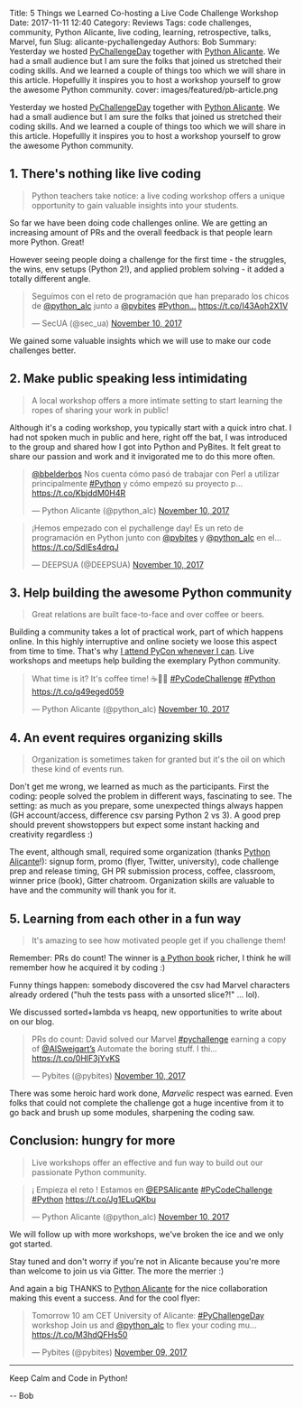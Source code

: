 Title: 5 Things we Learned Co-hosting a Live Code Challenge Workshop
Date: 2017-11-11 12:40
Category: Reviews
Tags: code challenges, community, Python Alicante, live coding, learning, retrospective, talks, Marvel, fun
Slug: alicante-pychallengeday
Authors: Bob
Summary: Yesterday we hosted [PyChallengeDay](https://pybit.es/codechallenge44.html) together with [Python Alicante](https://twitter.com/python_alc?lang=en). We had a small audience but I am sure the folks that joined us stretched their coding skills. And we learned a couple of things too which we will share in this article. Hopefullly it inspires you to host a workshop yourself to grow the awesome Python community.
cover: images/featured/pb-article.png

Yesterday we hosted [PyChallengeDay](https://pybit.es/codechallenge44.html) together with [Python Alicante](https://twitter.com/python_alc?lang=en). We had a small audience but I am sure the folks that joined us stretched their coding skills. And we learned a couple of things too which we will share in this article. Hopefullly it inspires you to host a workshop yourself to grow the awesome Python community.

## 1. There's nothing like live coding

> Python teachers take notice: a live coding workshop offers a unique opportunity to gain valuable insights into your students.

So far we have been doing code challenges online. We are getting an increasing amount of PRs and the overall feedback is that people learn more Python. Great!

However seeing people doing a challenge for the first time - the struggles, the wins, env setups (Python 2!), and applied problem solving - it added a totally different angle. 

<blockquote class="twitter-tweet"><p>Seguímos con el reto de programación que han preparado los chicos de <a href="https://twitter.com/@python_alc" target="_blank">@python_alc</a> junto a <a href="https://twitter.com/@pybites" target="_blank">@pybites</a> <a href="https://twitter.com/search/#Python…" target="_blank">#Python…</a> <a href="https://t.co/I43Aoh2X1V" title="https://t.co/I43Aoh2X1V" target="_blank">https://t.co/I43Aoh2X1V</a></p>— SecUA (@sec_ua) <a href="https://twitter.com/sec_ua/status/928944274049204224" data-datetime="2017-11-10T11:15:48+00:00">November 10, 2017</a></blockquote>

We gained some valuable insights which we will use to make our code challenges better. 

## 2. Make public speaking less intimidating

> A local workshop offers a more intimate setting to start learning the ropes of sharing your work in public!

Although it's a coding workshop, you typically start with a quick intro chat. I had not spoken much in public and here, right off the bat, I was introduced to the group and shared how I got into Python and PyBites. It felt great to share our passion and work and it invigorated me to do this more often. 

<blockquote class="twitter-tweet"><p><a href="https://twitter.com/@bbelderbos" target="_blank">@bbelderbos</a> Nos cuenta cómo pasó de trabajar con Perl a utilizar principalmente <a href="https://twitter.com/search/#Python" target="_blank">#Python</a> y cómo empezó su proyecto p… <a href="https://t.co/KbjddM0H4R" title="https://t.co/KbjddM0H4R" target="_blank">https://t.co/KbjddM0H4R</a></p>— Python Alicante (@python_alc) <a href="https://twitter.com/python_alc/status/928918145322057729" data-datetime="2017-11-10T09:31:58+00:00">November 10, 2017</a></blockquote>

<blockquote class="twitter-tweet"><p>¡Hemos empezado con el pychallenge day! Es un reto de programación en Python junto con <a href="https://twitter.com/@pybites" target="_blank">@pybites</a> y <a href="https://twitter.com/@python_alc" target="_blank">@python_alc</a> en el… <a href="https://t.co/SdIEs4drqJ" title="https://t.co/SdIEs4drqJ" target="_blank">https://t.co/SdIEs4drqJ</a></p>— DEEPSUA (@DEEPSUA) <a href="https://twitter.com/DEEPSUA/status/928933283102064640" data-datetime="2017-11-10T10:32:08+00:00">November 10, 2017</a></blockquote>

## 3. Help building the awesome Python community

> Great relations are built face-to-face and over coffee or beers. 

Building a community takes a lot of practical work, part of which happens online. In this highly interruptive and online society we loose this aspect from time to time. That's why [I attend PyCon whenever I can](https://pybit.es/pycon-2017.html). Live workshops and meetups help building the exemplary Python community.

<blockquote class="twitter-tweet"><p>What time is it? It's coffee time! ☕️🍵😌 <a href="https://twitter.com/search/#PyCodeChallenge" target="_blank">#PyCodeChallenge</a> <a href="https://twitter.com/search/#Python" target="_blank">#Python</a> <a href="https://t.co/q49eged059" title="https://t.co/q49eged059" target="_blank">https://t.co/q49eged059</a></p>— Python Alicante (@python_alc) <a href="https://twitter.com/python_alc/status/928941082175528961" data-datetime="2017-11-10T11:03:07+00:00">November 10, 2017</a></blockquote> 

## 4. An event requires organizing skills

> Organization is sometimes taken for granted but it's the oil on which these kind of events run. 

Don't get me wrong, we learned as much as the participants. First the coding: people solved the problem in different ways, fascinating to see. The setting: as much as you prepare, some unexpected things always happen (GH account/access, difference csv parsing Python 2 vs 3). A good prep should prevent showstoppers but expect some instant hacking and creativity regardless :)

The event, although small, required some organization (thanks [Python Alicante](https://twitter.com/python_alc?lang=en)!): signup form, promo (flyer, Twitter, university), code challenge prep and release timing, GH PR submission process, coffee, classroom, winner price (book), Gitter chatroom. Organization skills are valuable to have and the community will thank you for it.

## 5. Learning from each other in a fun way

> It's amazing to see how motivated people get if you challenge them! 

Remember: PRs do count! The winner is [a Python book](https://pybit.es/automate_the_boring_stuff_review.html) richer, I think he will remember how he acquired it by coding :) 

Funny things happen: somebody discovered the csv had Marvel characters already ordered ("huh the tests pass with a unsorted slice?!" ... lol). 

We discussed sorted+lambda vs heapq, new opportunities to write about on our blog.

<blockquote class="twitter-tweet"><p>PRs do count: David solved our Marvel <a href="https://twitter.com/search/#pychallenge" target="_blank">#pychallenge</a> earning a copy of <a href="https://twitter.com/@AlSweigart’s" target="_blank">@AlSweigart’s</a> Automate the boring stuff. I thi… <a href="https://t.co/0HlF3jYvKS" title="https://t.co/0HlF3jYvKS" target="_blank">https://t.co/0HlF3jYvKS</a></p>— Pybites (@pybites) <a href="https://twitter.com/pybites/status/929007513076461568" data-datetime="2017-11-10T15:27:05+00:00">November 10, 2017</a></blockquote> 

There was some heroic hard work done, *Marvelic* respect was earned. Even folks that could not complete the challenge got a huge incentive from it to go back and brush up some modules, sharpening the coding saw.

## Conclusion: hungry for more

> Live workshops offer an effective and fun way to build out our passionate Python community. 

<blockquote class="twitter-tweet"><p>¡ Empieza el reto ! Estamos en <a href="https://twitter.com/@EPSAlicante" target="_blank">@EPSAlicante</a> <a href="https://twitter.com/search/#PyCodeChallenge" target="_blank">#PyCodeChallenge</a> <a href="https://twitter.com/search/#Python" target="_blank">#Python</a> <a href="https://t.co/Jg1ELuQKbu" title="https://t.co/Jg1ELuQKbu" target="_blank">https://t.co/Jg1ELuQKbu</a></p>— Python Alicante (@python_alc) <a href="https://twitter.com/python_alc/status/928919098754584577" data-datetime="2017-11-10T09:35:46+00:00">November 10, 2017</a></blockquote>

We will follow up with more workshops, we've broken the ice and we only got started.

Stay tuned and don't worry if you're not in Alicante because you're more than welcome to join us via Gitter. The more the merrier :)

And again a big THANKS to [Python Alicante](https://twitter.com/python_alc?lang=en) for the nice collaboration making this event a success. And for the cool flyer:

<blockquote class="twitter-tweet"><p>Tomorrow 10 am CET University of Alicante: <a href="https://twitter.com/search/#PyChallengeDay" target="_blank">#PyChallengeDay</a> workshop Join us and <a href="https://twitter.com/@python_alc" target="_blank">@python_alc</a> to flex your coding mu… <a href="https://t.co/M3hdQFHs50" title="https://t.co/M3hdQFHs50" target="_blank">https://t.co/M3hdQFHs50</a></p>— Pybites (@pybites) <a href="https://twitter.com/pybites/status/928565131881172992" data-datetime="2017-11-09T10:09:14+00:00">November 09, 2017</a></blockquote>

---

Keep Calm and Code in Python!

-- Bob
